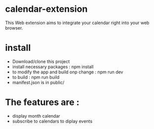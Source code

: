 # calendar-extension
This Web extension aims to integrate your calendar right into your web browser.

# install
- Download/clone this project
- install necessary packages : npm install
- to modify the app and build onp change : npm run dev
- to build : npm run build 
- manifest.json is in public/ 

# The features are :
- display month calendar
- subscribe to calendars to diplay events   